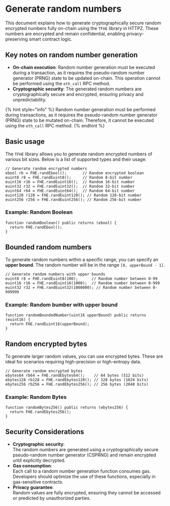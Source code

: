 # Generate random numbers

This document explains how to generate cryptographically secure random encrypted numbers fully on-chain using the `TFHE` library in HTTPZ. These numbers are encrypted and remain confidential, enabling privacy-preserving smart contract logic.

## **Key notes on random number generation**

- **On-chain execution**: Random number generation must be executed during a transaction, as it requires the pseudo-random number generator (PRNG) state to be updated on-chain. This operation cannot be performed using the `eth_call` RPC method.
- **Cryptographic security**: The generated random numbers are cryptographically secure and encrypted, ensuring privacy and unpredictability.

{% hint style="info" %}
Random number generation must be performed during transactions, as it requires the pseudo-random number generator (PRNG) state to be mutated on-chain. Therefore, it cannot be executed using the `eth_call` RPC method.
{% endhint %}

## **Basic usage**

The `TFHE` library allows you to generate random encrypted numbers of various bit sizes. Below is a list of supported types and their usage:

```solidity
// Generate random encrypted numbers
ebool rb = FHE.randEbool();       // Random encrypted boolean
euint8 r8 = FHE.randEuint8();     // Random 8-bit number
euint16 r16 = FHE.randEuint16();  // Random 16-bit number
euint32 r32 = FHE.randEuint32();  // Random 32-bit number
euint64 r64 = FHE.randEuint64();  // Random 64-bit number
euint128 r128 = FHE.randEuint128(); // Random 128-bit number
euint256 r256 = FHE.randEuint256(); // Random 256-bit number
```

### **Example: Random Boolean**

```solidity
function randomBoolean() public returns (ebool) {
  return FHE.randEbool();
}
```

## **Bounded random numbers**

To generate random numbers within a specific range, you can specify an **upper bound**. The random number will be in the range `[0, upperBound - 1]`.

```solidity
// Generate random numbers with upper bounds
euint8 r8 = FHE.randEuint8(100);      // Random number between 0-99
euint16 r16 = FHE.randEuint16(1000);  // Random number between 0-999
euint32 r32 = FHE.randEuint32(1000000); // Random number between 0-999999
```

### **Example: Random bumber with upper bound**

```solidity
function randomBoundedNumber(uint16 upperBound) public returns (euint16) {
  return FHE.randEuint16(upperBound);
}
```

## **Random encrypted bytes**

To generate larger random values, you can use encrypted bytes. These are ideal for scenarios requiring high-precision or high-entropy data.

```solidity
// Generate random encrypted bytes
ebytes64 rb64 = FHE.randEbytes64();    // 64 bytes (512 bits)
ebytes128 rb128 = FHE.randEbytes128(); // 128 bytes (1024 bits)
ebytes256 rb256 = FHE.randEbytes256(); // 256 bytes (2048 bits)
```

### **Example: Random Bytes**

```solidity
function randomBytes256() public returns (ebytes256) {
  return FHE.randEbytes256();
}
```

## **Security Considerations**

- **Cryptographic security**:\
  The random numbers are generated using a cryptographically secure pseudo-random number generator (CSPRNG) and remain encrypted until explicitly decrypted.
- **Gas consumption**:\
  Each call to a random number generation function consumes gas. Developers should optimize the use of these functions, especially in gas-sensitive contracts.
- **Privacy guarantee**:\
  Random values are fully encrypted, ensuring they cannot be accessed or predicted by unauthorized parties.
